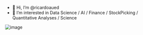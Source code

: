 - 👋 Hi, I’m @ricardoaued
- 👀 I’m interested in Data Science / AI / Finance / StockPicking / Quantitative Analyses / Science

<!---
ricardoaued/ricardoaued is a ✨ special ✨ repository because its `README.md` (this file) appears on your GitHub profile.
You can click the Preview link to take a look at your changes.
--->

![image](https://user-images.githubusercontent.com/97811898/156823824-c97cfe30-e939-4373-81be-3a92c0ac43bc.png)
